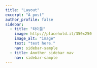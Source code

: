 ```yaml
---
title: "Layout"
excerpt: "A post"
author_profile: false
sidebar:
  - title: "타이틀"
    image: http://placehold.it/350x250
    image_alt: "image"
    text: "text here."
    nav: sidebar-sample
  - title: Another sidebar nav
    nav: sidebar-sample
---
```

